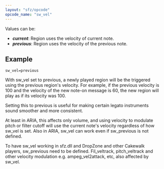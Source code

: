 ```yaml
---
layout: "sfz/opcode"
opcode_name: "sw_vel"
---
```

Values can be:

- ***current***: Region uses the velocity of current note.
- ***previous***: Region uses the velocity of the previous note.

## Example

```
sw_vel=previous
```

With sw_vel set to previous, a newly played region will be the triggered using the
previous region's velocity. For example, if the previous velocity is 100
and the velocity of the new note-on message is 60, the new region will play as if
its velocity was 100.

Setting this to previous is useful for making certain legato instruments sound
smoother and more consistent.

At least in ARIA, this affects only volume, and using velocity to modulate
pitch or filter cutoff will use the current note's velocity regardless of how
sw_vel is set. Also in ARIA, sw_vel can work even if sw_previous is not defined.

To have sw_vel working in sfz.dll and DropZone and other Cakewalk players, 
sw_previous need to be defined. Fil_veltrack, pitch_veltrack and other
velocity modulation e.g. ampeg_vel2attack, etc, also affected by sw_vel.
